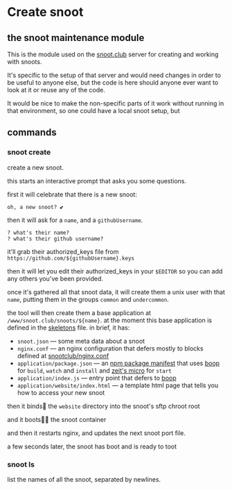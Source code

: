 # Create snoot
## the snoot maintenance module

This is the module used on the [snoot.club](https://snoot.club) server for
creating and working with snoots.

It's specific to the setup of that server and would need changes in order to be
useful to anyone else, but the code is here should anyone ever want to look at
it or reuse any of the code.

It would be nice to make the non-specific parts of it work without running in
that environment, so one could have a local snoot setup, but

## commands

### snoot create

create a new snoot.

this starts an interactive prompt that asks you some questions.

first it will celebrate that there is a new snoot:

```
oh, a new snoot? 💕
```

then it will ask for a `name`, and a `githubUsername`.

```
? what's their name?
? what's their github username?
```

it'll grab their authorized_keys file from
`https://github.com/${githubUsername}.keys`

then it will let you edit their authorized_keys in your `$EDITOR` so you can add
any others you've been provided.

once it's gathered all that snoot data, it will create them a unix user with
that `name`, putting them in the groups `common` and `undercommon`.

the tool will then create them a base application at
`/www/snoot.club/snoots/${name}`. at the moment this base application is defined
in the
[skeletons](https://github.com/snootclub/create-snoot/blob/40d842fa2d9c957014d85f815a3e8e601a6cd903/library/skeletons.js)
file. in brief, it has:

* `snoot.json` — some meta data about a snoot
* `nginx.conf` — an nginx configuration that defers mostly to blocks defined at
  [snootclub/nginx.conf](https://github.com/snootclub/nginx.conf)
* `application/package.json` — an [npm package
  manifest](https://docs.npmjs.com/files/package.json) that uses
  [boop](https://github.com/snootclub/boop) for `build`, `watch` and `install`
  and [zeit's micro](https://github.com/zeit/micro) for `start`
* `application/index.js` — entry point that defers to
  [boop](https://github.com/snootclub/boop)
* `application/website/index.html` — a template html page that tells you how to
  access your new snoot

then it binds👀 the `website` directory into the snoot's sftp chroot root

and it boots👢👢 the snoot container

and then it restarts nginx, and updates the next snoot port file.

a few seconds later, the snoot has boot and is ready to toot

### snoot ls

list the names of all the snoot, separated by newlines.

